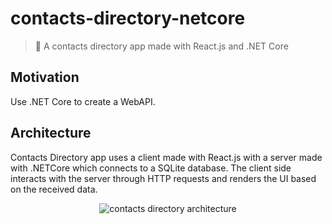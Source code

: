 # contacts-directory-netcore
> 📘 A contacts directory app made with React.js and .NET Core

## Motivation
Use .NET Core to create a WebAPI.

## Architecture
Contacts Directory app uses a client made with React.js with a server made with .NETCore which connects to a SQLite database.
The client side interacts with the server through HTTP requests and renders the UI based on the received data.

<p align="center">  
  <img 
    src="https://raw.githubusercontent.com/estebanborai/contacts-directory-netcore/master/docs/architecture_ diagram.png" 
    alt="contacts directory architecture"
  />
</p>
